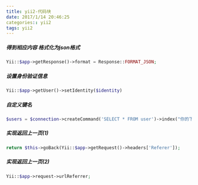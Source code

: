 ```yaml
---
title: yii2-代码块
date: 2017/1/14 20:46:25
categories:: yii2
tags: yii2
---
```

##### 得到相应内容 格式化为json格式
```php
Yii::$app->getResponse()->format = Response::FORMAT_JSON;
```

##### 设置身份验证信息
```php
Yii::$app->getUser()->setIdentity($identity)
```

##### 自定义键名
```php
$users = $connection->createCommand('SELECT * FROM user')->index("你的下标")->select("你查询的字段")->queryAll();
```

##### 实现返回上一页(1)
```php
return $this->goBack(Yii::$app->getRequest()->headers['Referer']);
```
##### 实现返回上一页(2)
```php
Yii::$app->request->urlReferrer;
```